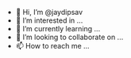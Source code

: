 - 👋 Hi, I’m @jaydipsav
- 👀 I’m interested in ...
- 🌱 I’m currently learning ...
- 💞️ I’m looking to collaborate on ...
- 📫 How to reach me ...

<!---
jaydipsav/jaydipsav is a ✨ special ✨ repository because its `README.md` (this file) appears on your GitHub profile.
You can click the Preview link to take a look at your changes.
--->
